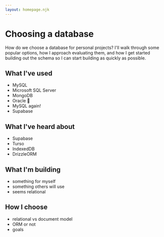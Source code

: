 ```yaml
---
layout: homepage.njk
---
```


# Choosing a database

How do we choose a database for personal projects? I'll walk through some popular options,  how I approach evaluating them, and how I get started building out the schema so I can start building as quickly as possible.

## What I've used

- MySQL
- Microsoft SQL Server
- MongoDB
- Oracle 😬
- MySQL again!
- Supabase

## What I've heard about

- Supabase
- Turso
- IndexedDB
- DrizzleORM

## What I'm building

- something for myself
- something others will use
- seems relational

## How I choose

- relational vs document model
- ORM or not
- goals

